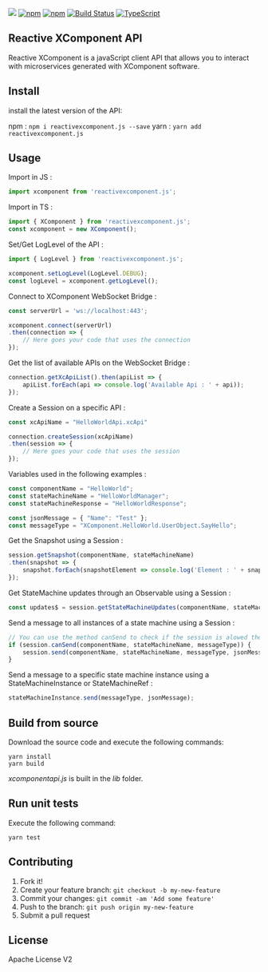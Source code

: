 [![](http://slack.xcomponent.com/badge.svg)](http://slack.xcomponent.com/)
[![npm](https://img.shields.io/npm/v/reactivexcomponent.js.svg)](https://www.npmjs.com/package/reactivexcomponent.js)
[![npm](https://img.shields.io/npm/dt/reactivexcomponent.js.svg)](https://www.npmjs.com/package/reactivexcomponent.js)
[![Build Status](https://travis-ci.org/xcomponent/ReactiveXComponent.js.svg?branch=master)](https://travis-ci.org/xcomponent/ReactiveXComponent.js)
[![TypeScript](https://badges.frapsoft.com/typescript/love/typescript.png?v=101)](https://github.com/ellerbrock/typescript-badges/)


## Reactive XComponent API
Reactive XComponent is a javaScript client API that allows you to interact with microservices generated with XComponent software.

## Install
install the latest version of the API:

npm :
``` npm i reactivexcomponent.js --save ```
yarn :
``` yarn add reactivexcomponent.js ```

## Usage

Import in JS :
```js
import xcomponent from 'reactivexcomponent.js';
```

Import in TS :
```js
import { XComponent } from 'reactivexcomponent.js';
const xcomponent = new XComponent();
```

Set/Get LogLevel of the API :
```js
import { LogLevel } from 'reactivexcomponent.js';

xcomponent.setLogLevel(LogLevel.DEBUG);
const logLevel = xcomponent.getLogLevel();
```

Connect to XComponent WebSocket Bridge :
```js
const serverUrl = 'ws://localhost:443';

xcomponent.connect(serverUrl)
.then(connection => {
    // Here goes your code that uses the connection
});
```

Get the list of available APIs on the WebSocket Bridge :
```js
connection.getXcApiList().then(apiList => {
    apiList.forEach(api => console.log('Available Api : ' + api));
});
```

Create a Session on a specific API :
```js
const xcApiName = "HelloWorldApi.xcApi"

connection.createSession(xcApiName)
.then(session => {
    // Here goes your code that uses the session
});
```

Variables used in the following examples :
```js
const componentName = "HelloWorld";
const stateMachineName = "HelloWorldManager";
const stateMachineResponse = "HelloWorldResponse";

const jsonMessage = { "Name": "Test" };
const messageType = "XComponent.HelloWorld.UserObject.SayHello";
```

Get the Snapshot using a Session :
```js
session.getSnapshot(componentName, stateMachineName)
.then(snapshot => {
    snapshot.forEach(snapshotElement => console.log('Element : ' + snapshotElement));
});
```

Get StateMachine updates through an Observable using a Session :
```js
const updates$ = session.getStateMachineUpdates(componentName, stateMachineResponse);
```

Send a message to all instances of a state machine using a Session :
```js
// You can use the method canSend to check if the session is alowed the send this event to this state machine.
if (session.canSend(componentName, stateMachineName, messageType)) {
    session.send(componentName, stateMachineName, messageType, jsonMessage);
}
```

Send a message to a specific state machine instance using a StateMachineInstance or StateMachineRef :
```js
stateMachineInstance.send(messageType, jsonMessage);
```

## Build from source
Download the source code and execute the following commands:
``` 
yarn install
yarn build    
```
*xcomponentapi.js* is built in the *lib* folder. 

## Run unit tests
Execute the following command:
``` 
yarn test        
```

## Contributing
1. Fork it!
2. Create your feature branch: `git checkout -b my-new-feature`
3. Commit your changes: `git commit -am 'Add some feature'`
4. Push to the branch: `git push origin my-new-feature`
5. Submit a pull request

## License
Apache License V2

